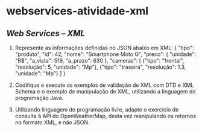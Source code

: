 # webservices-atividade-xml
## _Web Services – XML_

1. Represente as informações definidas no JSON abaixo em XML:
{
 "tipo": "produto",
 "id": 42,
 "nome": "Smartphone Moto G",
 "preco": {
 "unidade": "R$",
 "a_vista": 519,
 "a_prazo": 630
 },
 "cameras": [
 {"tipo": "frontal", "resolução": 5, "unidade": "Mp"},
 {"tipo": "traseira", "resolução": 1.3, "unidade": "Mp"}
 ]
}

2. Codifique e execute os exemplos de validação de XML com DTD e XML Schema e o exemplo de
manipulação de XML, utilizando a linguagem de programação Java.

3. Utilizando linguagem de programação livre, adapte o exercício de consulta à API do OpenWeatherMap, desta
vez manipulando os retornos no formato XML, e não JSON.
